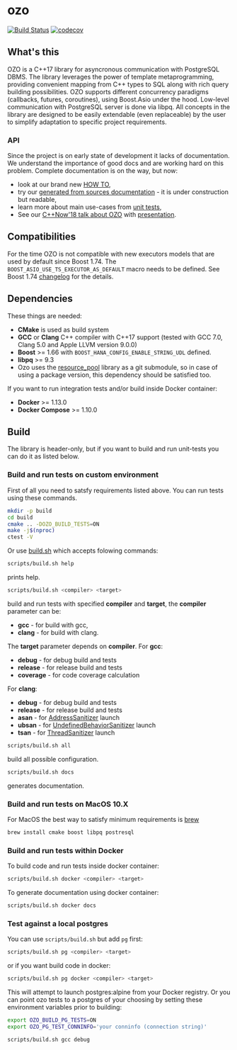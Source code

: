 # ozo

[![Build Status](https://travis-ci.org/yandex/ozo.svg?branch=master)](https://travis-ci.org/yandex/ozo)
[![codecov](https://codecov.io/gh/yandex/ozo/branch/master/graph/badge.svg)](https://codecov.io/gh/yandex/ozo)

## What's this

OZO is a C++17 library for asyncronous communication with PostgreSQL DBMS.
The library leverages the power of template metaprogramming, providing convenient mapping from C++ types to SQL along with rich query building possibilities. OZO supports different concurrency paradigms (callbacks, futures, coroutines), using Boost.Asio under the hood. Low-level communication with PostgreSQL server is done via libpq. All concepts in the library are designed to be easily extendable (even replaceable) by the user to simplify adaptation to specific project requirements.

### API

Since the project is on early state of development it lacks of documentation. We understand the importance of good docs and are working hard on this problem. Complete documentation is on the way, but now:

* look at our brand new [HOW TO](docs/howto.md),
* try our [generated from sources documentation](https://yandex.github.io/ozo/) - it is under construction but readable,
* learn more about main use-cases from [unit tests](tests/integration/request_integration.cpp),
* See our [C++Now'18 talk about OZO](https://youtu.be/-1zbaxuUsMA) with [presentation](https://github.com/boostcon/cppnow_presentations_2018/blob/master/05-09-2018_wednesday/design_and_implementation_of_dbms_asynchronous_client_library__roman_siromakha__cppnow_05092018.pdf).

## Compatibilities

For the time OZO is not compatible with new executors models that are used by default since Boost 1.74. The `BOOST_ASIO_USE_TS_EXECUTOR_AS_DEFAULT` macro needs to be defined. See Boost 1.74 [changelog](https://www.boost.org/doc/libs/1_74_0/doc/html/boost_asio/history.html#boost_asio.history.asio_1_18_0___boost_1_74) for the details.
## Dependencies

These things are needed:

* **CMake** is used as build system
* **GCC** or **Clang** C++ compiler with C++17 support (tested with GCC 7.0, Clang 5.0 and Apple LLVM version 9.0.0)
* **Boost** >= 1.66 with `BOOST_HANA_CONFIG_ENABLE_STRING_UDL` defined.
* **libpq** >= 9.3
* Ozo uses the [resource_pool](https://github.com/elsid/resource_pool) library as a git submodule, so in case of using a package version, this dependency should be satisfied too.

If you want to run integration tests and/or build inside Docker container:
* **Docker** >= 1.13.0
* **Docker Compose** >= 1.10.0

## Build

The library is header-only, but if you want to build and run unit-tests you can do it as listed below.

### Build and run tests on custom environment

First of all you need to satsfy requirements listed above. You can run tests using these commands.

```bash
mkdir -p build
cd build
cmake .. -DOZO_BUILD_TESTS=ON
make -j$(nproc)
ctest -V
```

Or use [build.sh](scripts/build.sh) which accepts folowing commands:

```bash
scripts/build.sh help
```

prints help.

```bash
scripts/build.sh <compiler> <target>
```

build and run tests with specified **compiler** and **target**, the **compiler** parameter can be:

* **gcc** - for build with gcc,
* **clang** - for build with clang.

The **target** parameter depends on **compiler**.
For **gcc**:

* **debug** - for debug build and tests
* **release** - for release build and tests
* **coverage** - for code coverage calculation

For **clang**:

* **debug** - for debug build and tests
* **release** - for release build and tests
* **asan** - for [AddressSanitizer](https://clang.llvm.org/docs/AddressSanitizer.html) launch
* **ubsan** - for [UndefinedBehaviorSanitizer](https://clang.llvm.org/docs/UndefinedBehaviorSanitizer.html) launch
* **tsan** - for [ThreadSanitizer](https://clang.llvm.org/docs/ThreadSanitizer.html) launch

```bash
scripts/build.sh all
```

build all possible configuration.

```bash
scripts/build.sh docs
```

generates documentation.

### Build and run tests on MacOS 10.X

For MacOS the best way to satisfy minimum requirements is [brew](https://brew.sh/)

```bash
brew install cmake boost libpq postresql
```

### Build and run tests within Docker

To build code and run tests inside docker container:

```bash
scripts/build.sh docker <compiler> <target>
```

To generate documentation using docker container:

```bash
scripts/build.sh docker docs
```

### Test against a local postgres

You can use `scripts/build.sh` but add `pg` first:

```bash
scripts/build.sh pg <compiler> <target>
```

or if you want build code in docker:

```bash
scripts/build.sh pg docker <compiler> <target>
```

This will attempt to launch postgres:alpine from your Docker registry.
Or you can point ozo tests to a postgres of your choosing by setting these environment variables prior to building:

```bash
export OZO_BUILD_PG_TESTS=ON
export OZO_PG_TEST_CONNINFO='your conninfo (connection string)'

scripts/build.sh gcc debug
```
